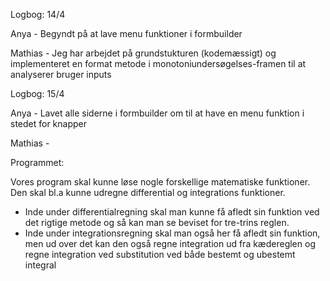 Logbog: 14/4
  
  Anya 
    - Begyndt på at lave menu funktioner i formbuilder

  Mathias
    - Jeg har arbejdet på grundstukturen (kodemæssigt) og implementeret en format metode i monotoniundersøgelses-framen til at analyserer       bruger inputs

Logbog: 15/4

  Anya
    - Lavet alle siderne i formbuilder om til at have en menu funktion i stedet for knapper
  
  Mathias
    -

Programmet:
  
  Vores program skal kunne løse nogle forskellige matematiske funktioner. 
  Den skal bl.a kunne udregne differential og integrations funktioner. 
  - Inde under differentialregning skal man kunne få afledt sin funktion ved det rigtige metode og så kan man se beviset for tre-trins         reglen.
  - Inde under integrationsregning skal man også her få afledt sin funktion, men ud over det kan den også regne integration ud fra             kædereglen og regne integration ved substitution ved både bestemt og ubestemt integral
